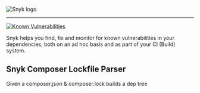 ![Snyk logo](https://snyk.io/style/asset/logo/snyk-print.svg)

***

[![Known Vulnerabilities](https://snyk.io/test/github/snyk/nodejs-lockfile-parser/badge.svg)](https://snyk.io/test/github/snyk/nodejs-lockfile-parser)


Snyk helps you find, fix and monitor for known vulnerabilities in your dependencies, both on an ad hoc basis and as part of your CI (Build) system.

## Snyk Composer Lockfile Parser
Given a composer.json & composer.lock builds a dep tree
